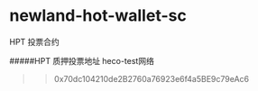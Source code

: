 # newland-hot-wallet-sc
HPT 投票合约

#####HPT 质押投票地址   heco-test网络
>> 0x70dc104210de2B2760a76923e6f4a5BE9c79eAc6
